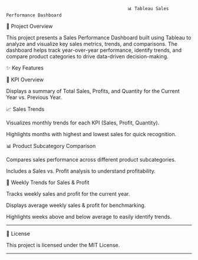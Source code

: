                                                   📊 Tableau Sales Performance Dashboard

🎯 Project Overview

This project presents a Sales Performance Dashboard built using Tableau to analyze and visualize key sales metrics, trends, and comparisons. The dashboard helps track year-over-year performance, identify trends, and compare product categories to drive data-driven decision-making.

✨ Key Features

📌 KPI Overview

Displays a summary of Total Sales, Profits, and Quantity for the Current Year vs. Previous Year.

📈 Sales Trends

Visualizes monthly trends for each KPI (Sales, Profit, Quantity).

Highlights months with highest and lowest sales for quick recognition.

📊 Product Subcategory Comparison

Compares sales performance across different product subcategories.

Includes a Sales vs. Profit analysis to understand profitability.

📅 Weekly Trends for Sales & Profit

Tracks weekly sales and profit for the current year.

Displays average weekly sales & profit for benchmarking.

Highlights weeks above and below average to easily identify trends.
______________________________________________________________________________________________________________________________________________________________________________________________________________________

📜 License

This project is licensed under the MIT License.
______________________________________________________________________________________________________________________________________________________________________________________________________________________
